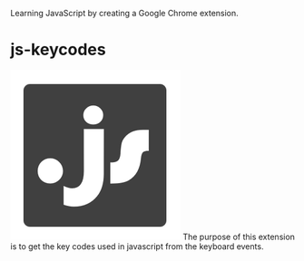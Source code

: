 Learning JavaScript by creating a Google Chrome extension.

# js-keycodes
![alt text][logo]
The purpose of this extension is to get the key codes used in javascript from the keyboard events.


[logo]: /res/js-keycode-icon.png "js-keycode-logo"

